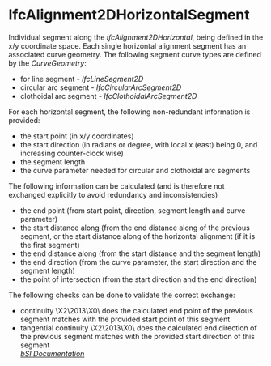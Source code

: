 IfcAlignment2DHorizontalSegment
===============================
Individual segment along the _IfcAlignment2DHorizontal_, being defined in the
x/y coordinate space. Each single horizontal alignment segment has an
associated curve geometry. The following segment curve types are defined by
the _CurveGeometry_:  
  
* for line segment - _IfcLineSegment2D_  
* circular arc segment - _IfcCircularArcSegment2D_  
* clothoidal arc segment - _IfcClothoidalArcSegment2D_  
  
For each horizontal segment, the following non-redundant information is
provided:  
  
* the start point (in x/y coordinates)  
* the start direction (in radians or degree, with local x (east) being 0, and increasing counter-clock wise)  
* the segment length  
* the curve parameter needed for circular and clothoidal arc segments  
  
The following information can be calculated (and is therefore not exchanged
explicitly to avoid redundancy and inconsistencies)  
  
* the end point (from start point, direction, segment length and curve parameter)  
* the start distance along (from the end distance along of the previous segment, or the start distance along of the horizontal alignment (if it is the first segment)  
* the end distance along (from the start distance and the segment length)  
* the end direction (from the curve parameter, the start direction and the segment length)  
* the point of intersection (from the start direction and the end direction)  
  
The following checks can be done to validate the correct exchange:  
  
* continuity \X2\2013\X0\ does the calculated end point of the previous segment matches with the provided start point of this segment  
* tangential continuity \X2\2013\X0\ does the calculated end direction of the previous segment matches with the provided start direction of this segment  
[ _bSI
Documentation_](https://standards.buildingsmart.org/IFC/DEV/IFC4_2/FINAL/HTML/schema/ifcgeometricconstraintresource/lexical/ifcalignment2dhorizontalsegment.htm)


